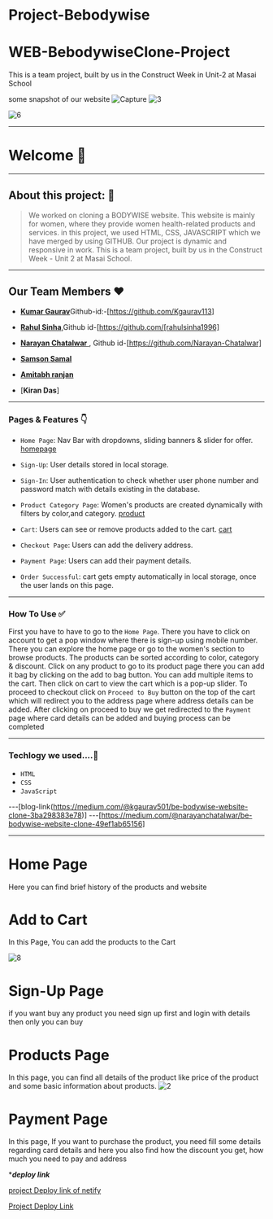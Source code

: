 # Project-Bebodywise
# WEB-BebodywiseClone-Project
This is a team project, built by us in the Construct Week in Unit-2 at Masai School


some snapshot of our website
![Capture](https://user-images.githubusercontent.com/99576535/155852317-211e4ae4-6231-44f8-ad3c-4b3dccc5b470.PNG)
![3](https://user-images.githubusercontent.com/99576535/155852324-65441a1e-fd89-4ad5-8c5e-ce3b430f189f.PNG)

![6](https://user-images.githubusercontent.com/99576535/155852345-c101d091-6cc0-4c68-8609-968cd6d75eaa.PNG)


---

# Welcome 👋

---

## About this project: 🙌

> We worked on cloning a BODYWISE website. This website is mainly for women, where they provide women health-related products and services. in this project, we used HTML, CSS, JAVASCRIPT which we have merged by using GITHUB. Our project is dynamic and responsive in work.
> This is a team project, built by us in the Construct Week - Unit 2 at Masai School.


---

## Our Team Members ❤️

- [**Kumar Gaurav**](https://www.linkedin.com/in/kgaurav501/)Github-id:-[https://github.com/Kgaurav113]
- [**Rahul Sinha**](https://www.linkedin.com/in/rahul-sinha-584a2694),Github id-[https://github.com/[rahulsinha1996]
- [**Narayan Chatalwar** ](https://www.linkedin.com/in/narayan-chatalwar-09905121a/), Github id-[https://github.com/Narayan-Chatalwar]
- [**Samson Samal**](https://www.linkedin.com/in/samson-seemal-773637204/)
- [**Amitabh ranjan**]()

- [**Kiran Das**]
---

### Pages & Features 👇

- `Home Page`: Nav Bar with dropdowns, sliding banners & slider for offer.
[homepage](https://miro.medium.com/max/700/1*xdpwa9zC-ZgJAzLJGIfKsg.png)
- `Sign-Up`: User details stored in local storage.
- `Sign-In`: User authentication to check whether user phone number and password match with details existing in the database.

- `Product Category Page`: Women's products are created dynamically with filters by color,and category.
[product](https://miro.medium.com/max/700/0*XBupkHHLHgwnNNcx.png)
- `Cart`: Users can see or remove products added to the cart.
[cart](https://miro.medium.com/max/326/0*sukr7N1gTHBd6702.png)
- `Checkout Page`: Users can add the delivery address.
- `Payment Page`: Users can add their payment details.
- `Order Successful`: cart gets empty automatically in local storage, once the user lands on this page.

---

### How To Use ✅

First you have to have to go to the `Home Page`. There you have to click on account to get a pop window where there is sign-up using mobile number.  There you can explore the home page or go to the women's section to browse products. The products can be sorted according to color,  category & discount. Click on any product to go to its product page there you can add it bag by clicking on the add to bag button. You can add multiple items to the cart. Then click on cart to view the cart which is a pop-up slider. To proceed to checkout click on `Proceed to Buy` button on the top of the cart which will redirect you to the address page where address details can be added. After clicking on proceed to buy we get redirected to the `Payment` page where card details can be added and buying process can be completed

---

### Techlogy we used....🔧

- `HTML`
- `CSS`
- `JavaScript`

---[blog-link(https://medium.com/@kgaurav501/be-bodywise-website-clone-3ba298383e78)]
---[https://medium.com/@narayanchatalwar/be-bodywise-website-clone-49ef1ab65156]



---

# Home Page
Here you can find brief history of the products and website
 
    



# Add to Cart
In this Page, You can add the products to the Cart

![8](https://user-images.githubusercontent.com/99576535/155852335-968e79db-6aa8-4fd3-9bbc-c4ab6a262091.PNG)




# Sign-Up Page
if you want buy any product you need sign up first and login with details then only you can buy





# Products Page
In this page, you can find all details of the product like price of the product and some basic information about products.
![2](https://user-images.githubusercontent.com/99576535/155852329-77e3749c-81b1-4621-ba1b-ca0bc5ffdbe6.PNG)



 # Payment Page
In this page, If you want to purchase the product, you need fill some details regarding card details and here you also find how the discount you get, how much you need to pay and address





****deploy link***

[project Deploy link of netify](https://gallant-jackson-573754.netlify.app/index.html)


[Project Deploy Link](https://github.com/rahulsinha1996/Project-Bebodywise)
